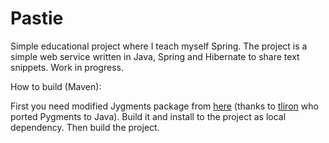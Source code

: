 # Pastie
Simple educational project where I teach myself Spring.
The project is a simple web service written in Java, Spring and Hibernate to share text snippets. Work in progress.

How to build (Maven):

First you need modified Jygments package from <a href="https://github.com/andreevskya/jygments">here</a> (thanks to <a href="https://github.com/tliron/jygments">tliron</a> who ported Pygments to Java).
Build it and install to the project as local dependency.
Then build the project.

